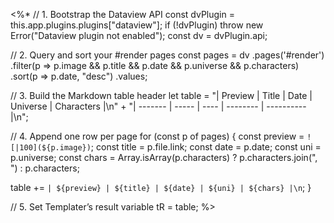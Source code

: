 <%*
// 1. Bootstrap the Dataview API
const dvPlugin = this.app.plugins.plugins["dataview"];
if (!dvPlugin) throw new Error("Dataview plugin not enabled");
const dv = dvPlugin.api;

// 2. Query and sort your #render pages
const pages = dv
  .pages('#render')
  .filter(p => p.image && p.title && p.date && p.universe && p.characters)
  .sort(p => p.date, "desc")
  .values;

// 3. Build the Markdown table header
let table = 
  "| Preview | Title | Date | Universe | Characters |\n" +
  "| ------- | ----- | ---- | -------- | ---------- |\n";

// 4. Append one row per page
for (const p of pages) {
  const preview = `![|100](${p.image})`;
  const title   = p.file.link;
  const date    = p.date;
  const uni     = p.universe;
  const chars   = Array.isArray(p.characters)
    ? p.characters.join(", ")
    : p.characters;

  table += `| ${preview} | ${title} | ${date} | ${uni} | ${chars} |\n`;
}

// 5. Set Templater’s result variable
tR = table;
%>
